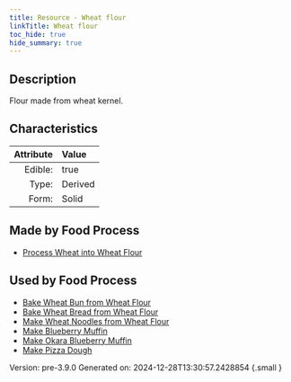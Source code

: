 ```yaml
---
title: Resource - Wheat flour
linkTitle: Wheat flour
toc_hide: true
hide_summary: true
---
```


## Description
Flour made from wheat kernel.

## Characteristics

| Attribute      | Value |
|--------:|:------|
|Edible:|true|
|Type:|Derived|
|Form:|Solid|
 



## Made by Food Process

- [Process Wheat into Wheat Flour](/docs/definitions/food/process-wheat-into-wheat-flour)

    
## Used by Food Process

- [Bake Wheat Bun from Wheat Flour](/docs/definitions/food/bake-wheat-bun-from-wheat-flour)
- [Bake Wheat Bread from Wheat Flour](/docs/definitions/food/bake-wheat-bread-from-wheat-flour)
- [Make Wheat Noodles from Wheat Flour](/docs/definitions/food/make-wheat-noodles-from-wheat-flour)
- [Make Blueberry Muffin](/docs/definitions/food/make-blueberry-muffin)
- [Make Okara Blueberry Muffin](/docs/definitions/food/make-okara-blueberry-muffin)
- [Make Pizza Dough](/docs/definitions/food/make-pizza-dough)


Version: pre-3.9.0 Generated on: 2024-12-28T13:30:57.2428854
{.small }

